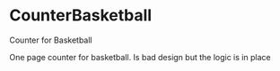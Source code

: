 # CounterBasketball
Counter for Basketball

One page counter for basketball. Is bad design but the logic is in place
